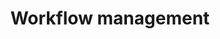 ---
description: Articles about X
title: Workflow management
weight: 100
slug: workflow-management
---
